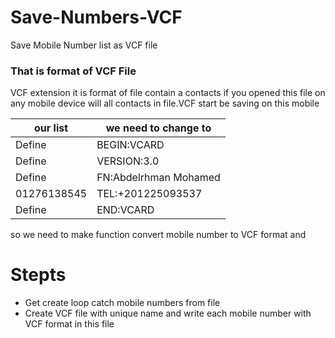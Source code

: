 # Save-Numbers-VCF
Save Mobile Number list as VCF file 

### That is format of VCF File 
VCF extension it is format of file contain a contacts if you opened this file on any mobile device
will all contacts in file.VCF start be saving on this mobile

our list | we need to change to
------------ | -------------
Define              | BEGIN:VCARD 
Define              |VERSION:3.0
Define              |FN:Abdelrhman Mohamed 
01276138545         |TEL:+201225093537
Define              |END:VCARD

so we need to make function convert mobile number to VCF format and

# Stepts
* Get create loop catch mobile numbers from file
* Create VCF file with unique name and write each mobile number with VCF format in this file
